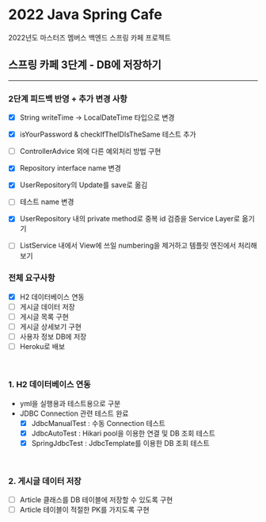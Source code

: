 # 2022 Java Spring Cafe

2022년도 마스터즈 멤버스 백엔드 스프링 카페 프로젝트

## 스프링 카페 3단계 - DB에 저장하기

---

### 2단계 피드백 반영 + 추가 변경 사항

- [X] String writeTime -> LocalDateTime 타입으로 변경
- [X] isYourPassword & checkIfTheIDIsTheSame 테스트 추가
- [ ] ControllerAdvice 외에 다른 예외처리 방법 구현
- [X] Repository interface name 변경
- [X] UserRepository의 Update를 save로 옮김
- [ ] 테스트 name 변경
- [X] UserRepository 내의 private method로 중복 id 검증을 Service Layer로 옮기기
- [ ] ListService 내에서 View에 쓰일 numbering을 제거하고 템플릿 엔진에서 처리해보기


### 전체 요구사항

- [X] H2 데이터베이스 연동
- [ ] 게시글 데이터 저장
- [ ] 게시글 목록 구현
- [ ] 게시글 상세보기 구현
- [ ] 사용자 정보 DB에 저장
- [ ] Heroku로 배보

<br>

### 1. H2 데이터베이스 연동 

- yml을 실행용과 테스트용으로 구분
- JDBC Connection 관련 테스트 완료
  - [X] JdbcManualTest : 수동 Connection 테스트
  - [X] JdbcAutoTest : Hikari pool을 이용한 연결 및 DB 조회 테스트
  - [X] SpringJdbcTest : JdbcTemplate를 이용한 DB 조회 테스트

<br>

### 2. 게시글 데이터 저장

- [ ] Article 클래스를 DB 테이블에 저장할 수 있도록 구현
- [ ] Article 테이블이 적절한 PK를 가지도록 구현
